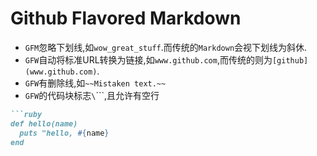 # Github Flavored Markdown

* `GFM`忽略下划线,如`wow_great_stuff`.而传统的`Markdown`会视下划线为斜休.
* `GFW`自动将标准URL转换为链接,如`www.github.com`,而传统的则为`[github](www.github.com)`.
* `GFW`有删除线,如`~~Mistaken text.~~`
* `GFW`的代码块标志`\`\`\``,且允许有空行

```ruby
```ruby
def hello(name)
  puts "hello, #{name}
end
```
```
